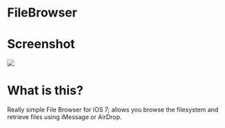 FileBrowser
=============

Screenshot
=============

[![](https://lh4.googleusercontent.com/-FmQMoSD-jek/Ujte9GL3xfI/AAAAAAAABK0/4C_wlvW0sEA/w768-h454-no/FileBrowser-40.jpg)](https://lh4.googleusercontent.com/-FmQMoSD-jek/Ujte9GL3xfI/AAAAAAAABK0/4C_wlvW0sEA/w768-h454-no/FileBrowser-40.jpg)


What is this?
=============

Really simple File Browser for iOS 7; allows you browse the filesystem and retrieve files using iMessage or AirDrop.
